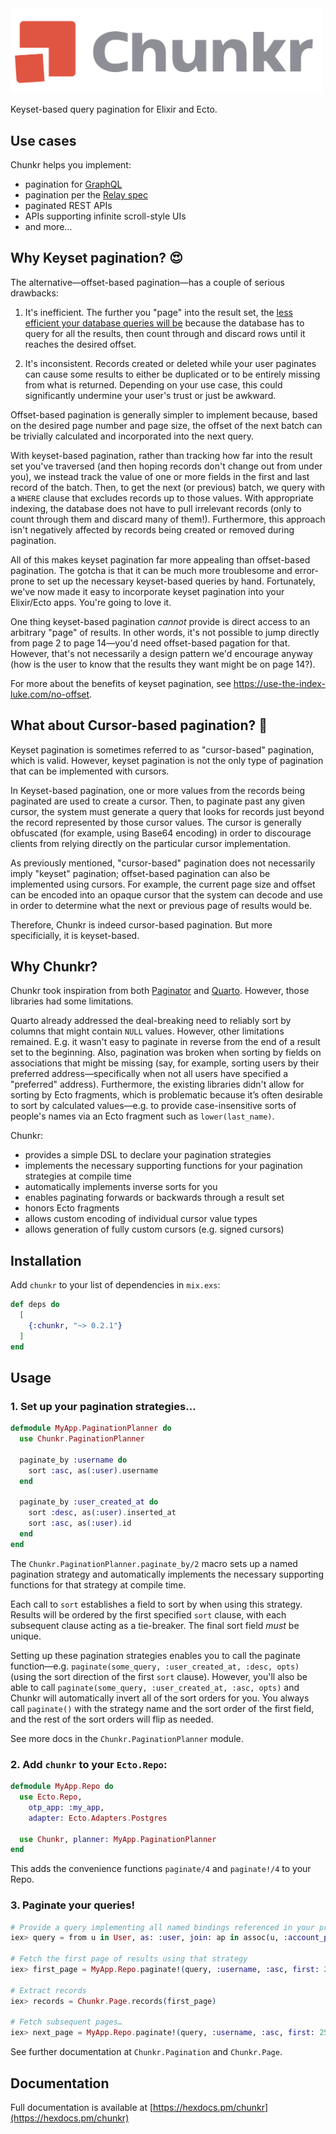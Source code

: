 <img alt="Chunkr" width="500px" src="assets/logo_o.svg">

<!-- MDOC !-->

Keyset-based query pagination for Elixir and Ecto.

## Use cases

Chunkr helps you implement:

  * pagination for [GraphQL](https://graphql.org/learn/pagination/#pagination-and-edges)
  * pagination per the [Relay spec](https://relay.dev/graphql/connections.htm)
  * paginated REST APIs
  * APIs supporting infinite scroll-style UIs
  * and more…

## Why Keyset pagination? 😍

The alternative—offset-based pagination—has a couple of serious drawbacks:

  1. It's inefficient. The further you "page" into the result set, the
    [less efficient your database queries will be](https://use-the-index-luke.com/no-offset) because
    the database has to query for all the results, then count through and discard rows until it
    reaches the desired offset.

  2. It's inconsistent. Records created or deleted while your user paginates can cause some results
    to either be duplicated or to be entirely missing from what is returned. Depending on your use
    case, this could significantly undermine your user's trust or just be awkward.

Offset-based pagination is generally simpler to implement because, based on the desired page number
and page size, the offset of the next batch can be trivially calculated and incorporated into the
next query.

With keyset-based pagination, rather than tracking how far into the result set you've traversed (and
then hoping records don't change out from under you), we instead track the value of one or more
fields in the first and last record of the batch. Then, to get the next (or previous) batch, we
query with a `WHERE` clause that excludes records up to those values. With appropriate indexing,
the database does not have to pull irrelevant records (only to count through them and discard
many of them!). Furthermore, this approach isn't negatively affected by records being created
or removed during pagination.

All of this makes keyset pagination far more appealing than offset-based pagination.
The gotcha is that it can be much more troublesome and error-prone to set up the necessary
keyset-based queries by hand. Fortunately, we've now made it easy to incorporate keyset
pagination into your Elixir/Ecto apps. You're going to love it.

One thing keyset-based pagination _cannot_ provide is direct access to an arbitrary "page" of
results. In other words, it's not possible to jump directly from page 2 to page 14—you'd need
offset-based pagation for that. However, that's not necessarily a design pattern we'd encourage
anyway (how is the user to know that the results they want might be on page 14?).

For more about the benefits of keyset pagination, see https://use-the-index-luke.com/no-offset.

## What about Cursor-based pagination? 🤔

Keyset pagination is sometimes referred to as "cursor-based" pagination, which is valid. However,
keyset pagination is not the only type of pagination that can be implemented with cursors.

In Keyset-based pagination, one or more values from the records being paginated are used to
create a cursor. Then, to paginate past any given cursor, the system must generate a query
that looks for records just beyond the record represented by those cursor values. The cursor
is generally obfuscated (for example, using Base64 encoding) in order to discourage clients
from relying directly on the particular cursor implementation.

As previously mentioned, "cursor-based" pagination does not necessarily imply "keyset" pagination;
offset-based pagination can also be implemented using cursors. For example, the current
page size and offset can be encoded into an opaque cursor that the system can decode and
use in order to determine what the next or previous page of results would be.

Therefore, Chunkr is indeed cursor-based pagination. But more specificially, it is keyset-based.

## Why Chunkr?

Chunkr took inspiration from both [Paginator](https://github.com/duffelhq/paginator) and
[Quarto](https://github.com/maartenvanvliet/quarto/). However, those libraries had some limitations.

Quarto already addressed the deal-breaking need to reliably sort by columns that might contain
`NULL` values. However, other limitations remained. E.g. it wasn't easy to paginate in reverse
from the end of a result set to the beginning. Also, pagination was broken when sorting by fields on
associations that might be missing (say, for example, sorting users by their preferred
address—specifically when not all users have specified a "preferred" address). Furthermore, the
existing libraries didn't allow for sorting by Ecto fragments, which is problematic because it’s
often desirable to sort by calculated values—e.g. to provide case-insensitive sorts of people's
names via an Ecto fragment such as `lower(last_name)`.

Chunkr:
* provides a simple DSL to declare your pagination strategies
* implements the necessary supporting functions for your pagination strategies at compile time
* automatically implements inverse sorts for you
* enables paginating forwards or backwards through a result set
* honors Ecto fragments
* allows custom encoding of individual cursor value types
* allows generation of fully custom cursors (e.g. signed cursors)

## Installation

Add `chunkr` to your list of dependencies in `mix.exs`:

```elixir
def deps do
  [
    {:chunkr, "~> 0.2.1"}
  ]
end
```

## Usage

### 1. Set up your pagination strategies…

```elixir
defmodule MyApp.PaginationPlanner do
  use Chunkr.PaginationPlanner

  paginate_by :username do
    sort :asc, as(:user).username
  end

  paginate_by :user_created_at do
    sort :desc, as(:user).inserted_at
    sort :asc, as(:user).id
  end
end
```

The `Chunkr.PaginationPlanner.paginate_by/2`  macro sets up a named pagination strategy
and automatically implements the necessary supporting functions for that strategy at compile time.

Each call to `sort` establishes a field to sort by when using this strategy. Results
will be ordered by the first specified `sort` clause, with each subsequent clause acting
as a tie-breaker. The final sort field _must_ be unique.

Setting up these pagination strategies enables you to call the paginate function—e.g.
`paginate(some_query, :user_created_at, :desc, opts)` (using the sort direction of the first
`sort` clause). However, you'll also be able to call
`paginate(some_query, :user_created_at, :asc, opts)` and Chunkr will automatically invert all
of the sort orders for you. You always call `paginate()` with the strategy name and the sort
order of the first field, and the rest of the sort orders will flip as needed.

See more docs in the `Chunkr.PaginationPlanner` module.

### 2. Add `chunkr` to your `Ecto.Repo`:

```elixir
defmodule MyApp.Repo do
  use Ecto.Repo,
    otp_app: :my_app,
    adapter: Ecto.Adapters.Postgres

  use Chunkr, planner: MyApp.PaginationPlanner
end
```

This adds the convenience functions `paginate/4` and `paginate!/4` to your Repo.

### 3. Paginate your queries!

```elixir
# Provide a query implementing all named bindings referenced in your previously-established strategy
iex> query = from u in User, as: :user, join: ap in assoc(u, :account_profile), as: :profile

# Fetch the first page of results using that strategy
iex> first_page = MyApp.Repo.paginate!(query, :username, :asc, first: 25)

# Extract records
iex> records = Chunkr.Page.records(first_page)

# Fetch subsequent pages…
iex> next_page = MyApp.Repo.paginate!(query, :username, :asc, first: 25, after: first_page.end_cursor)
```

See further documentation at `Chunkr.Pagination` and `Chunkr.Page`.

<!-- MDOC !-->

## Documentation

Full documentation is available at [https://hexdocs.pm/chunkr](https://hexdocs.pm/chunkr)
